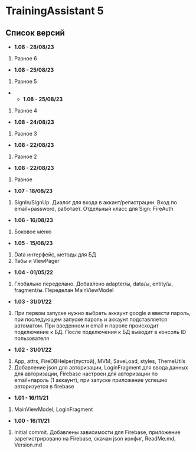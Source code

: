# TrainingAssistant 5

## Список версий

* <b>1.08 - 28/08/23</b>
1. Разное 6
* <b>1.08 - 25/08/23</b>
1. Разное 5
* * <b>1.08 - 25/08/23</b>
1. Разное 4
* <b>1.08 - 24/08/23</b>
1. Разное 3
* <b>1.08 - 22/08/23</b>
1. Разное 2
* <b>1.08 - 22/08/23</b>
1. Разное
* <b>1.07 - 18/08/23</b>
1. SignIn/SignUp. Диалог для входа в аккант/регистрации. Вход по email+password, работает. Отдельный класс для Sign: FireAuth
* <b>1.06 - 16/08/23</b>
1. Боковое меню
* <b>1.05 - 15/08/23</b>
1. Data интерфейс, методы для БД
2. Табы и ViewPager
* <b>1.04 - 01/05/22</b>
1. Глобально переделано. Добавлено adapter/ы, data/ы, entity/ы, fragment/ы. Переделан MainViewModel
* <b>1.03 - 31/01/22</b>
1. При первом запуске нужно выбрать аккаунт google и ввести пароль, при последующем запуске пароль и аккаунт подставляется автоматом. При введенном и email и пароле происходит подключение к БД. После подключения к БД выводит в консоль ID пользователя
* <b>1.02 - 31/01/22</b>
1. App, attrs, FireDBHelper(пустой), MVM, SaveLoad, styles, ThemeUtils
2. Добавление json для авторизации, LoginFragment для ввода данных для авторизации, Firebase настроен для авторизации по email+пароль (1 аккаунт), при запуске приложение успешно авторизуется в firebase
* <b>1.01 - 16/11/21</b>
1. MainViewModel, LoginFragment
* <b>1.00 - 16/11/21</b>
1. Initial commit. Добавлены зависимости для Firebase, приложение зарегистрировано на Firebase, скачан json конфиг, ReadMe.md, Version.md

